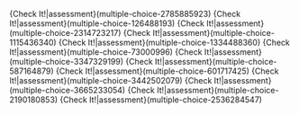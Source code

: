 {Check It!|assessment}(multiple-choice-2785885923)
{Check It!|assessment}(multiple-choice-126488193)
{Check It!|assessment}(multiple-choice-2314723217)
{Check It!|assessment}(multiple-choice-1115436340)
{Check It!|assessment}(multiple-choice-1334488360)
{Check It!|assessment}(multiple-choice-73000996)
{Check It!|assessment}(multiple-choice-3347329199)
{Check It!|assessment}(multiple-choice-587164879)
{Check It!|assessment}(multiple-choice-601717425)
{Check It!|assessment}(multiple-choice-3442502079)
{Check It!|assessment}(multiple-choice-3665233054)
{Check It!|assessment}(multiple-choice-2190180853)
{Check It!|assessment}(multiple-choice-2536284547)